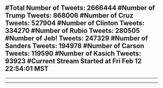 #Total Number of Tweets: 2666444 
#Number of Trump Tweets: 868006
#Number of Cruz Tweets: 527904
#Number of Clinton Tweets: 334270
#Number of Rubio Tweets: 280505
#Number of Jeb! Tweets: 247329
#Number of Sanders Tweets: 194978
#Number of Carson Tweets: 119590
#Number of Kasich Tweets: 93923
#Current Stream Started at Fri Feb 12 22:54:01 MST
---
---
---
